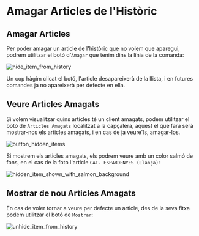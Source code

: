 # Amagar Articles de l'Històric

## Amagar Articles

Per poder amagar un article de l'històric que no volem que aparegui, podrem utilitzar el botó d'`Amagar` que tenim dins la línia de la comanda:

![hide_item_from_history]

Un cop hàgim clicat el botó, l'article desapareixerà de la llista, i en futures comandes ja no apareixerà per defecte en ella.

## Veure Articles Amagats

Si volem visualitzar quins articles té un client amagats, podem utilitzar el botó de `Articles Amagats` localitzat a la capçalera, aquest el que farà serà mostrar-nos els articles amagats, i en cas de ja veure'ls, amagar-los.

![button_hidden_items]

Si mostrem els articles amagats, els podrem veure amb un color salmó de fons, en el cas de la foto l'article `CAT. ESPARDENYES (Llança)`:

![hidden_item_shown_with_salmon_background]

## Mostrar de nou Articles Amagats

En cas de voler tornar a veure per defecte un article, des de la seva fitxa podem utilitzar el botó de `Mostrar`:

![unhide_item_from_history]

[button_hidden_items]: /nowtech-docs/clients/puignau/CRM/amagar_articles/button_hidden_items.png
[hidden_item_shown_with_salmon_background]: /nowtech-docs/clients/puignau/CRM/amagar_articles/hidden_item_shown_with_salmon_background.png
[hide_item_from_history]: /nowtech-docs/clients/puignau/CRM/amagar_articles/hide_item_from_history.png
[unhide_item_from_history]: /nowtech-docs/clients/puignau/CRM/amagar_articles/unhide_item_from_history.png
